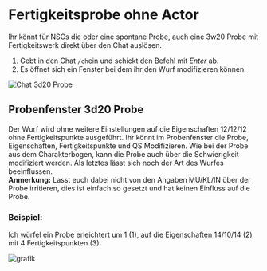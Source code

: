 # Fertigkeitsprobe ohne Actor
Ihr könnt für NSCs die oder eine spontane Probe, auch eine 3w20 Probe mit Fertigkeitswerk direkt über den Chat auslösen.
1. Gebt in den Chat `/ch`ein und schickt den Befehl mit *Enter* ab.
2. Es öffnet sich ein Fenster bei dem ihr den Wurf modifizieren können.  
  
  ![Chat 3d20 Probe](https://user-images.githubusercontent.com/80099175/114532001-b26f0580-9c4c-11eb-8e24-fca4dae8ab25.png)

## Probenfenster 3d20 Probe
Der Wurf wird ohne weitere Einstellungen auf die Eigenschaften 12/12/12 ohne Fertigkeitspunkte ausgeführt. Ihr könnt im Probenfenster die Probe, Eigenschaften, Fertigkeitspunkte und QS Modifizieren. Wie bei der Probe aus dem Charakterbogen, kann die Probe auch über die Schwierigkeit modifiziert werden. Als letztes lässt sich noch der Art des Wurfes beeinflussen.  
**Anmerkung:** Lasst euch dabei nicht von den Angaben MU/KL/IN über der Probe irritieren, dies ist einfach so gesetzt und hat keinen Einfluss auf die Probe. 
  
### Beispiel:
Ich würfel ein Probe erleichtert um 1 (1), auf die Eigenschaften 14/10/14 (2) mit 4 Fertigkeitspunkten (3):  
  
![grafik](https://user-images.githubusercontent.com/80099175/114533399-26f67400-9c4e-11eb-9c95-b18307490787.png)
